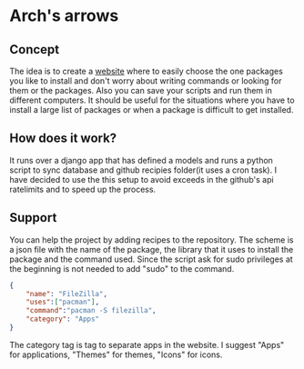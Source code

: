 # Arch's arrows

## Concept
The idea is to create a [website](http://yabirgb.com/arrows/) where to easily choose the one packages you like to install and don't worry about writing commands or looking for them or the packages. Also you can save your scripts and run them in different computers. It should be useful for  the situations where you have to install a large list of packages or when a package is difficult to get installed.

## How does it work?
It runs over a django app that has defined a models and runs a python script to sync database and github recipies folder(it uses a cron task). I have decided to use the this setup to avoid exceeds in the github's api ratelimits and to speed up the process.

## Support
You can help the project by adding recipes to the repository. The scheme is a json file with the name of the package, the library that it uses to install the package and the command used. Since the script ask for sudo privileges at the beginning is not needed to add "sudo" to the command.

```json
{
    "name": "FileZilla",
    "uses":["pacman"],
    "command":"pacman -S filezilla",
    "category": "Apps"
}
```

The category tag is tag to separate apps in the website. I suggest "Apps" for applications, "Themes" for themes, "Icons" for icons.
